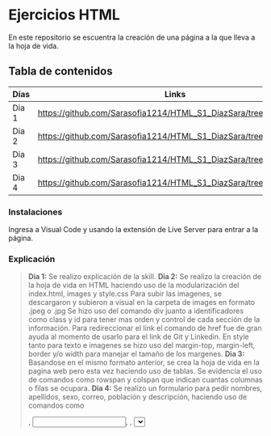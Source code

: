 # Ejercicios HTML
En este repositorio se escuentra la creación de una página a la que lleva a la hoja de vida.

## Tabla de contenidos
| Días| Links  |
|--|--|
| Dia 1 |  https://github.com/Sarasofia1214/HTML_S1_DiazSara/tree/master/Dia1 |
| Dia 2 |  https://github.com/Sarasofia1214/HTML_S1_DiazSara/tree/master/Dia2 |
| Dia 3 |  https://github.com/Sarasofia1214/HTML_S1_DiazSara/tree/master/Dia3 |
| Dia 4 |  https://github.com/Sarasofia1214/HTML_S1_DiazSara/tree/master/Dia4 |

### Instalaciones 
Ingresa a Visual Code y usando la extensión de Live Server para entrar a la página.

### Explicación
>**Dia 1:** Se realizo explicación de la skill.
>**Dia 2:** Se realizo la creación de la hoja de vida en HTML haciendo uso de la modularización del index.html, images y style.css
>Para subir las imagenes, se descargaron y subieron a visual en la carpeta de images en formato .jpeg o .jpg
>Se hizo uso del comando div juanto a identificadores como class y id para tener mas orden y control de cada sección de la información.
>Para redireccionar el link el comando de href fue de gran ayuda al momento de usarlo para el link de Git y Linkedin.
>En style tanto para texto e imagenes se hizo uso del margin-top, margin-left, border y/o width para manejar el tamaño de los margenes.
>**Dia 3:** Basandose en el mismo formato anterior, se crea la hoja de vida en la pagina web pero esta vez haciendo uso de tablas.
>Se evidencia el uso de comandos como rowspan y colspan que indican cuantas columnas o filas se ocupara.
>**Dia 4:** Se realizo un formulario para pedir nombres, apellidos, sexo, correo, población y descripción, haciendo uso de comandos como <form>, <input>, <label>, <select>.